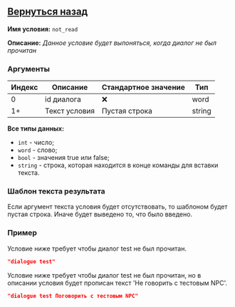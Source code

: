 [Вернуться назад](./about.md)
----------

**Имя условия:** `not_read`

**Описание:** *Данное условие будет выпоняться, когда диалог не был прочитан*

### Аргументы
Индекс | Описание | Стандартное значение | Тип
--- | --- | --- | ---
0 | id диалога | ❌ | word
1+ | Текст условия | Пустая строка | string

**Все типы данных:**
- `int` - число; 
- `word` - слово; 
- `bool` - значения true или false; 
- `string` - строка, которая находится в конце команды для вставки текста.

### Шаблон текста результата
Если аргумент текста условия будет отсутствовать, то шаблоном будет пустая строка. Иначе будет выведено то, что было введено.

### Пример
Условие ниже требует чтобы диалог test не был прочитан.
```json
"dialogue test"
```

Условие ниже требует чтобы диалог test не был прочитан, но в описании условия будет прописан текст 'Не говорить с тестовым NPC'.
```json
"dialogue test Поговорить с тестовым NPC"
```
